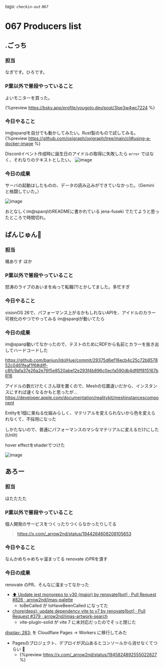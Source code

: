 ###### tags: `checkin-out` `067`

# 067 Producers list

## .ごっち

### 担当

なぎです。ひろです。

### P業以外で普段やっていること

よいモニターを買った。

{%preview https://bsky.app/profile/yougoto.dev/post/3lse3w4wc7224 %}

### 今日やること

im@sparqlを自分でも動かしてみたい。Rust製のもので試してみる。
{%preview https://github.com/oxigraph/oxigraph/tree/main/cli#using-a-docker-image %}

Discordイベント作成時に誕生日のアイドルの取得に失敗したら `error` ではなく、それなりのテキストとしたい。
![image](https://hackmd.io/_uploads/SymsCL8Lgl.png)

### 今日の成果

サーバの起動はしたものの、データの読み込みができていなかった。（Gemini と格闘していた。）

![image](https://hackmd.io/_uploads/HkzE1uIIll.png)

おとなしくim@sparqlのREADMEに書かれている jena-fuseki でたてようと思ったところで時間切れ。

## ばんじゅん🍓

### 担当

橘ありす
ほか

### P業以外で普段やっていること

怒涛のライブのあいまをぬって転職(?)とかしてました。多忙すぎ

### 今日やること

visionOS 26で、パフォーマンス上がるかもしれないAPIを、アイドルのカラー可視化のやつでやってみる
im@sparqlが動いてたら


### 今日の成果

im@sparql動いてなかったので、テストのためにRDFから名前とカラーを抜き出してハードコードした

https://github.com/banjun/IdolHue/commit/29375d6ef16ecb4c25c72b857852c0461feaf1f6#diff-c8fc9afa37e26a2e76f5e8520abe12e293f4b896c0ecfa590db4df6ff815167bR16

アイドルの数だけたくさん球を置くので、Meshの位置違いだから、インスタンスにすれば速くなるかもと思ったが...
https://developer.apple.com/documentation/realitykit/meshinstancescomponent

Entityを1個に束ねる仕組みらしく、マテリアルを変えられないから色を変えられなくて、不採用になった

しかたないので、普通にパフォーマンスのマシなマテリアルに変えるだけにした(Unlit)

hover effectをshaderでつけた

![image](https://hackmd.io/_uploads/HJhLfdLUll.png)

## あろー

### 担当
ほたたたた

### P業以外で普段やっていること
個人開発のサービスをつくったりつくらなかったりしてる

>https://x.com/_arrow2nd/status/1944264608208105653

### 今日やること
なんかめちゃめちゃ溜まってる renovate のPRを潰す

### 今日の成果

renovate のPR、そんなに溜まってなかった

- [:arrow_up: Update jest monorepo to v30 (major) by renovate\[bot\] · Pull Request #826 · arrow2nd/imas-palette](https://github.com/arrow2nd/imas-palette/pull/826)
    - toBeCalled が toHaveBeenCalled になってた
- [chore(deps): update dependency vite to v7 by renovate\[bot\] · Pull Request #379 · arrow2nd/imas-artwork-search](https://github.com/arrow2nd/imas-artwork-search/pull/379#issuecomment-3083833919)
    - vite-plugin-solid が vite 7 に未対応だったのでそっと閉じた

[display: 283;](https://display283.arrow2nd.com/) を Cloudflare Pages -> Workers に移行してみた
- Pagesのプロジェクト、デプロイが沢山あるとコンソールから消せなくてつらい 🥺
    - {%preview https://x.com/_arrow2nd/status/1945824892555022627 %}
